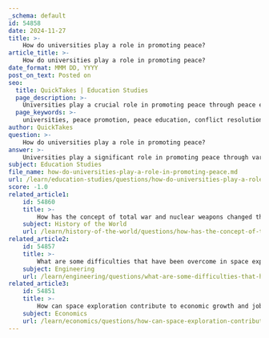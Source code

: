 ```yaml
---
_schema: default
id: 54858
date: 2024-11-27
title: >-
    How do universities play a role in promoting peace?
article_title: >-
    How do universities play a role in promoting peace?
date_format: MMM DD, YYYY
post_on_text: Posted on
seo:
  title: QuickTakes | Education Studies
  page_description: >-
    Universities play a crucial role in promoting peace through peace education, research, collaboration with governments, community engagement, and addressing the root causes of conflict.
  page_keywords: >-
    universities, peace promotion, peace education, conflict resolution, interdisciplinary research, government collaboration, curriculum development, community engagement, global partnerships, addressing root causes, social cohesion, sustainable peace
author: QuickTakes
question: >-
    How do universities play a role in promoting peace?
answer: >-
    Universities play a significant role in promoting peace through various strategies and initiatives. Here are some key ways in which they contribute to peacebuilding:\n\n1. **Peace Education**: Universities extend their commitment to peace education beyond their campuses, engaging with the public and leaders across different sectors. This involves raising awareness about the importance of peace and security and educating individuals on conflict resolution and non-violent communication.\n\n2. **Research and Interdisciplinary Collaboration**: Higher education institutions conduct research that emphasizes interdisciplinary collaboration. This research helps to deepen the understanding of the causes and nature of conflicts, as well as the prevention and amelioration of mass violence. By sharing data and insights, universities can contribute to international cooperation in addressing global peace challenges.\n\n3. **Engagement with Governments**: Universities work closely with governments to strengthen their role in fostering peace and security. This collaboration can lead to the development of policies that promote social cohesion and conflict resolution.\n\n4. **Curriculum Development**: Educational institutions can design curricula that promote tolerance, justice, and non-inflammatory language. By integrating peace pedagogies across various programs, universities can prepare students to become advocates for peace in their communities.\n\n5. **Community Engagement**: Universities often engage with local customs, religions, and traditions to bolster a culture of peace. This approach recognizes the value of local knowledge and practices in fostering harmony and understanding among diverse groups.\n\n6. **Global Partnerships**: Initiatives like the Global Partnership for Education (GPE) highlight the role of education in preventing conflicts and supporting peace. Universities can participate in global programs that aim to build and sustain peace in conflict-affected regions.\n\n7. **Addressing Root Causes of Conflict**: Education can serve as a transformative tool that addresses the root causes of conflict, such as inequitable development, exclusion, and violent ideologies. By promoting human rights, gender equality, and healthy relationships, universities can contribute to the establishment of sustainable peace.\n\nIn summary, universities are pivotal in promoting peace through education, research, community engagement, and collaboration with governments and global organizations. Their efforts not only enhance awareness of peace issues but also equip individuals with the skills and knowledge necessary to contribute to a more harmonious world.
subject: Education Studies
file_name: how-do-universities-play-a-role-in-promoting-peace.md
url: /learn/education-studies/questions/how-do-universities-play-a-role-in-promoting-peace
score: -1.0
related_article1:
    id: 54860
    title: >-
        How has the concept of total war and nuclear weapons changed the face of war?
    subject: History of the World
    url: /learn/history-of-the-world/questions/how-has-the-concept-of-total-war-and-nuclear-weapons-changed-the-face-of-war
related_article2:
    id: 54857
    title: >-
        What are some difficulties that have been overcome in space exploration?
    subject: Engineering
    url: /learn/engineering/questions/what-are-some-difficulties-that-have-been-overcome-in-space-exploration
related_article3:
    id: 54851
    title: >-
        How can space exploration contribute to economic growth and job creation?
    subject: Economics
    url: /learn/economics/questions/how-can-space-exploration-contribute-to-economic-growth-and-job-creation
---
```


&nbsp;
